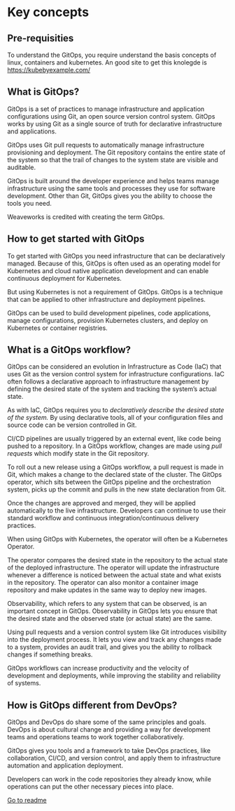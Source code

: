 # Key concepts

## Pre-requisities
To understand the GitOps, you require understand the basis concepts of linux, containers and kubernetes. An good site to get this knolegde is https://kubebyexample.com/

## What is GitOps?
GitOps is a set of practices to manage infrastructure and application configurations using Git, an open source version control system. GitOps works by using Git as a single source of truth for declarative infrastructure and applications.

GitOps uses Git pull requests to automatically manage infrastructure provisioning and deployment. The Git repository contains the entire state of the system so that the trail of changes to the system state are visible and auditable.

GitOps is built around the developer experience and helps teams manage infrastructure using the same tools and processes they use for software development. Other than Git, GitOps gives you the ability to choose the tools you need.

Weaveworks is credited with creating the term GitOps.

## How to get started with GitOps
To get started with GitOps you need infrastructure that can be declaratively managed. Because of this, GitOps is often used as an operating model for Kubernetes and cloud native application development and can enable continuous deployment for Kubernetes.

But using Kubernetes is not a requirement of GitOps. GitOps is a technique that can be applied to other infrastructure and deployment pipelines.   

GitOps can be used to build development pipelines, code applications, manage configurations, provision Kubernetes clusters, and deploy on Kubernetes or container registries.

## What is a GitOps workflow?
GitOps can be considered an evolution in Infrastructure as Code (IaC) that uses Git as the version control system for infrastructure configurations. IaC often follows a declarative approach to infrastructure management by defining the desired state of the system and tracking the system’s actual state.

As with IaC, GitOps requires you to *declaratively describe the desired state of the system.* By using declarative tools, all of your configuration files and source code can be version controlled in Git.

CI/CD pipelines are usually triggered by an external event, like code being pushed to a repository. In a GitOps workflow, changes are made using *pull requests* which modify state in the Git repository. 

To roll out a new release using a GitOps workflow, a pull request is made in Git, which makes a change to the declared state of the cluster. The GitOps operator, which sits between the GitOps pipeline and the orchestration system, picks up the commit and pulls in the new state declaration from Git.   

Once the changes are approved and merged, they will be applied automatically to the live infrastructure. Developers can continue to use their standard workflow and continuous integration/continuous delivery practices. 

When using GitOps with Kubernetes, the operator will often be a Kubernetes Operator.

The operator compares the desired state in the repository to the actual state of the deployed infrastructure. The operator will update the infrastructure whenever a difference is noticed between the actual state and what exists in the repository. The operator can also monitor a container image repository and make updates in the same way to deploy new images.

Observability, which refers to any system that can be observed, is an important concept in GitOps. Observability in GitOps lets you ensure that the desired state and the observed state (or actual state) are the same. 

Using pull requests and a version control system like Git introduces visibility into the deployment process. It lets you view and track any changes made to a system, provides an audit trail, and gives you the ability to rollback changes if something breaks.

GitOps workflows can increase productivity and the velocity of development and deployments, while improving the stability and reliability of systems.

## How is GitOps different from DevOps?
GitOps and DevOps do share some of the same principles and goals. DevOps is about cultural change and providing a way for development teams and operations teams to work together collaboratively.

GitOps gives you tools and a framework to take DevOps practices, like collaboration, CI/CD, and version control, and apply them to infrastructure automation and application deployment. 

Developers can work in the code repositories they already know, while operations can put the other necessary pieces into place.

[Go to readme](../README.md)